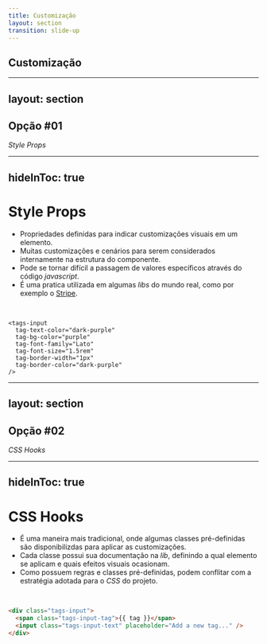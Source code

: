 ```yaml
---
title: Customização
layout: section
transition: slide-up
---
```


<!-- Customização -->
<section>
  <h1 class="section-title">
    Customização
  </h1>
</section>

---
layout: section
---

<section>
  <h2 class="section-title">Opção #01</h2>
  <p class="text-green">
    <i>Style Props</i>
  </p>
</section>

---
hideInToc: true
---

# Style Props

- Propriedades definidas para indicar customizações visuais em um elemento.
- Muitas customizações e cenários para serem considerados internamente na estrutura do componente.
- Pode se tornar difícil a passagem de valores específicos através do código _javascript_.
- É uma pratica utilizada em algumas _libs_ do mundo real, como por exemplo o [Stripe](https://docs.stripe.com/elements/appearance-api?platform=web#supported-css-properties).

<br>

```vue {all|2|2,3|2,3,4|2,3,4,5|2,3,4,5,6|2,3,4,5,6,7|all}
<tags-input
  tag-text-color="dark-purple"
  tag-bg-color="purple"
  tag-font-family="Lato"
  tag-font-size="1.5rem"
  tag-border-width="1px"
  tag-border-color="dark-purple"
/>
```

---
layout: section
---

<section>
  <h2 class="section-title">Opção #02</h2>
  <p class="text-green">
    <i>CSS Hooks</i>
  </p>
</section>

---
hideInToc: true
---

# CSS Hooks

- É uma maneira mais tradicional, onde algumas classes pré-definidas são disponibilizdas para aplicar as customizações.
- Cada classe possui sua documentação na _lib_, definindo a qual elemento se aplicam e quais efeitos visuais ocasionam.
- Como possuem regras e classes pré-definidas, podem conflitar com a estratégia adotada para o _CSS_ do projeto.

<br>

```html
<div class="tags-input">
  <span class="tags-input-tag">{{ tag }}</span>
  <input class="tags-input-text" placeholder="Add a new tag..." />
</div>
```

<!-- Docs -->
<AppReferences class="mt-[36px]">
  <AppLink url="https://primevue.org/card/#theming.classes" title="Exemplo - Prime Vue" />
</AppReferences>